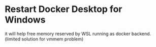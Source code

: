 # Restart Docker Desktop for Windows
it will help free memory reserved by WSL running as docker backend.
(limited solution for vmmem problem)

